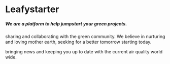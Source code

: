 

# Leafystarter

##### We are a platform to help jumpstart your green projects.

sharing and collaborating with the green community. We believe in nurturing and loving mother earth, seeking for a better tomorrow starting today. 

bringing news and keeping you up to date with the current air quality world wide.





